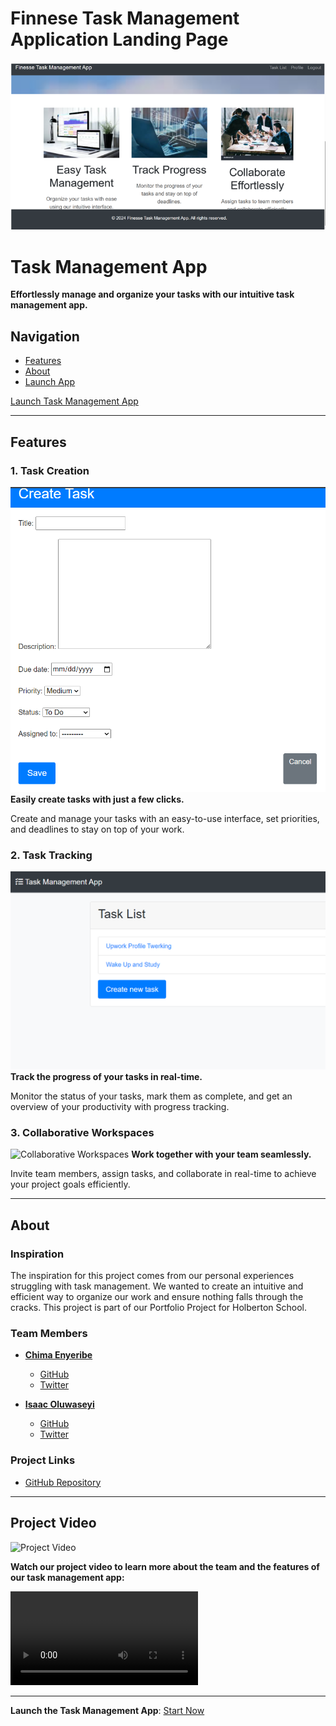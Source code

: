 # Finnese Task Management Application Landing Page

![Cover Image](Finnese_Task_Management_app\task_management_app\static\homepage.PNG)

# Task Management App

**Effortlessly manage and organize your tasks with our intuitive task management app.**

## Navigation
- [Features](#features)
- [About](https://jasperzeroes.pythonanywhere.com/)
- [Launch App](https://jasperzeroes.pythonanywhere.com/)

<a href="https://jasperzeroes.pythonanywhere.com/" class="btn btn-primary">Launch Task Management App</a>

---

## Features

### 1. Task Creation
![Task Creation](Finnese_Task_Management_app\task_management_app\static\create-task.PNG)
**Easily create tasks with just a few clicks.**

Create and manage your tasks with an easy-to-use interface, set priorities, and deadlines to stay on top of your work.

### 2. Task Tracking
![Task Tracking](Finnese_Task_Management_app\task_management_app\static\task-list.PNG)
**Track the progress of your tasks in real-time.**

Monitor the status of your tasks, mark them as complete, and get an overview of your productivity with progress tracking.

### 3. Collaborative Workspaces
![Collaborative Workspaces](path-to-collaborative-workspaces-image.jpg)
**Work together with your team seamlessly.**

Invite team members, assign tasks, and collaborate in real-time to achieve your project goals efficiently.

---

## About

### Inspiration
The inspiration for this project comes from our personal experiences struggling with task management. We wanted to create an intuitive and efficient way to organize our work and ensure nothing falls through the cracks. This project is part of our Portfolio Project for Holberton School.

### Team Members

- **[Chima Enyeribe](https://www.linkedin.com/in/chima-enyeribe)**
  - [GitHub](https://github.com/JasperZeroes/)
  - [Twitter](https://twitter.com/JasperZeroes_n1)

- **[Isaac Oluwaseyi ](https://www.linkedin.com/in/teammate-profile)**
  - [GitHub](https://github.com/Prince-isaac04)
  - [Twitter](https://twitter.com/teammate-profile)

### Project Links
- [GitHub Repository](https://github.com/Prince-isaac04/Finnese-Task-Management-app)

---

## Project Video

![Project Video](path-to-project-video-thumbnail.jpg)

**Watch our project video to learn more about the team and the features of our task management app:**

<video controls>
  <source src="path-to-your-video.mp4" type="video/mp4">
  Your browser does not support the video tag.
</video>

---

**Launch the Task Management App**: [Start Now](https://jasperzeroes.pythonanywhere.com/)

